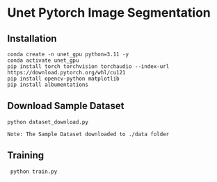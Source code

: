 # Unet Pytorch Image Segmentation
## Installation
```
conda create -n unet_gpu python=3.11 -y
conda activate unet_gpu
pip install torch torchvision torchaudio --index-url https://download.pytorch.org/whl/cu121
pip install opencv-python matplotlib
pip install albumentations
```
## Download Sample Dataset
```
python dataset_download.py

Note: The Sample Dataset downloaded to ./data folder 
```
## Training 
``` python train.py```

